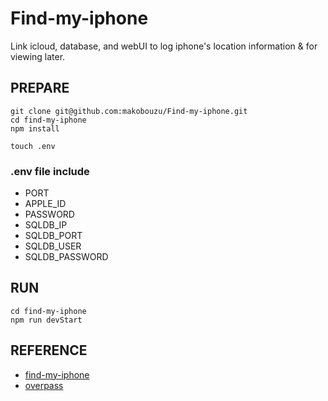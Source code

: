 # Find-my-iphone
Link icloud, database, and webUI to log iphone's location information &amp; for viewing later.  

## PREPARE
```
git clone git@github.com:makobouzu/Find-my-iphone.git
cd find-my-iphone
npm install
```

```
touch .env
```
### .env file include
+ PORT
+ APPLE_ID
+ PASSWORD
+ SQLDB_IP
+ SQLDB_PORT
+ SQLDB_USER
+ SQLDB_PASSWORD

## RUN
```
cd find-my-iphone
npm run devStart
```

## REFERENCE
* [find-my-iphone](https://www.npmjs.com/package/find-my-iphone)
* [overpass](https://wiki.openstreetmap.org/wiki/Overpass_API)